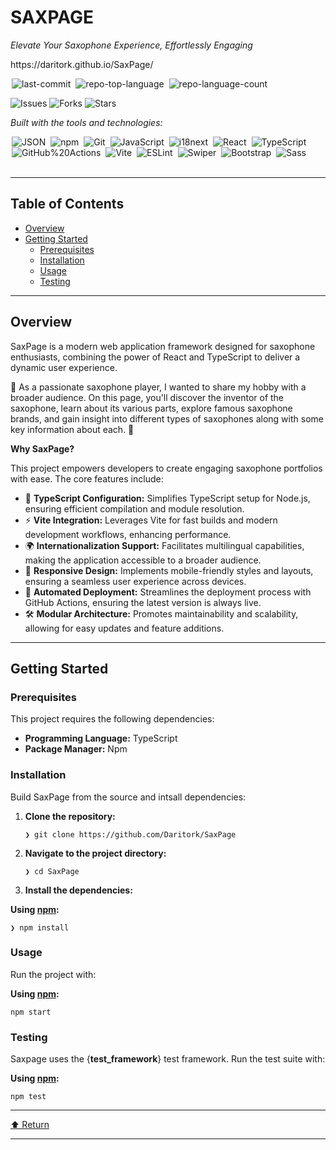 <div align="left" class="">
<h1>SAXPAGE</h1>
<p><em>Elevate Your Saxophone Experience, Effortlessly Engaging</em></p>
<p>https://daritork.github.io/SaxPage/</p>

<img alt="last-commit" src="https://img.shields.io/github/last-commit/Daritork/SaxPage?style=flat&amp;logo=git&amp;logoColor=white&amp;color=0080ff" class="inline-block mx-1" style="margin: 0px 2px;">
<img alt="repo-top-language" src="https://img.shields.io/github/languages/top/Daritork/SaxPage?style=flat&amp;color=0080ff" class="inline-block mx-1" style="margin: 0px 2px;">
<img alt="repo-language-count" src="https://img.shields.io/github/languages/count/Daritork/SaxPage?style=flat&amp;color=0080ff" class="inline-block mx-1" style="margin: 0px 2px;">


![Issues](https://img.shields.io/github/issues/Daritork/SaxPage.svg) 
![Forks](https://img.shields.io/github/forks/Daritork/SaxPage.svg) 
![Stars](https://img.shields.io/github/stars/Daritork/SaxPage.svg)


<p><em>Built with the tools and technologies:</em></p>
<img alt="JSON" src="https://img.shields.io/badge/JSON-000000.svg?style=flat&amp;logo=JSON&amp;logoColor=white" class="inline-block mx-1" style="margin: 0px 2px;">
<img alt="npm" src="https://img.shields.io/badge/npm-CB3837.svg?style=flat&amp;logo=npm&amp;logoColor=white" class="inline-block mx-1" style="margin: 0px 2px;">
<img alt="Git" src="https://img.shields.io/badge/Git-F05032.svg?style=flat&amp;logo=Git&amp;logoColor=white" class="inline-block mx-1" style="margin: 0px 2px;">
<img alt="JavaScript" src="https://img.shields.io/badge/JavaScript-F7DF1E.svg?style=flat&amp;logo=JavaScript&amp;logoColor=black" class="inline-block mx-1" style="margin: 0px 2px;">
<img alt="i18next" src="https://img.shields.io/badge/i18next-26A69A.svg?style=flat&amp;logo=i18next&amp;logoColor=white" class="inline-block mx-1" style="margin: 0px 2px;">
<img alt="React" src="https://img.shields.io/badge/React-61DAFB.svg?style=flat&amp;logo=React&amp;logoColor=black" class="inline-block mx-1" style="margin: 0px 2px;">
<img alt="TypeScript" src="https://img.shields.io/badge/TypeScript-3178C6.svg?style=flat&amp;logo=TypeScript&amp;logoColor=white" class="inline-block mx-1" style="margin: 0px 2px;">
<br>
<img alt="GitHub%20Actions" src="https://img.shields.io/badge/GitHub%20Actions-2088FF.svg?style=flat&amp;logo=GitHub-Actions&amp;logoColor=white" class="inline-block mx-1" style="margin: 0px 2px;">
<img alt="Vite" src="https://img.shields.io/badge/Vite-646CFF.svg?style=flat&amp;logo=Vite&amp;logoColor=white" class="inline-block mx-1" style="margin: 0px 2px;">
<img alt="ESLint" src="https://img.shields.io/badge/ESLint-4B32C3.svg?style=flat&amp;logo=ESLint&amp;logoColor=white" class="inline-block mx-1" style="margin: 0px 2px;">
<img alt="Swiper" src="https://img.shields.io/badge/Swiper-6332F6.svg?style=flat&amp;logo=Swiper&amp;logoColor=white" class="inline-block mx-1" style="margin: 0px 2px;">
<img alt="Bootstrap" src="https://img.shields.io/badge/Bootstrap-7952B3.svg?style=flat&amp;logo=Bootstrap&amp;logoColor=white" class="inline-block mx-1" style="margin: 0px 2px;">
<img alt="Sass" src="https://img.shields.io/badge/Sass-CC6699.svg?style=flat&amp;logo=Sass&amp;logoColor=white" class="inline-block mx-1" style="margin: 0px 2px;">
</div>
<br>
<hr>
<h2>Table of Contents</h2>
<ul class="list-disc pl-4 my-0">
<li class="my-0"><a href="#overview">Overview</a></li>
<li class="my-0"><a href="#getting-started">Getting Started</a>
<ul class="list-disc pl-4 my-0">
<li class="my-0"><a href="#prerequisites">Prerequisites</a></li>
<li class="my-0"><a href="#installation">Installation</a></li>
<li class="my-0"><a href="#usage">Usage</a></li>
<li class="my-0"><a href="#testing">Testing</a></li>
</ul>
</li>
</ul>
<hr>
<h2>Overview</h2>
<p>SaxPage is a modern web application framework designed for saxophone enthusiasts, combining the power of React and TypeScript to deliver a dynamic user experience.</p>
🎷 As a passionate saxophone player, I wanted to share my hobby with a broader audience. On this page, you'll discover the inventor of the saxophone, learn about its various parts, explore famous saxophone brands, and gain insight into different types of saxophones along with some key information about each. 🎷
<p><strong>Why SaxPage?</strong></p>
<p>This project empowers developers to create engaging saxophone portfolios with ease. The core features include:</p>
<ul class="list-disc pl-4 my-0">
<li class="my-0">🎨 <strong>TypeScript Configuration:</strong> Simplifies TypeScript setup for Node.js, ensuring efficient compilation and module resolution.</li>
<li class="my-0">⚡ <strong>Vite Integration:</strong> Leverages Vite for fast builds and modern development workflows, enhancing performance.</li>
<li class="my-0">🌍 <strong>Internationalization Support:</strong> Facilitates multilingual capabilities, making the application accessible to a broader audience.</li>
<li class="my-0">📱 <strong>Responsive Design:</strong> Implements mobile-friendly styles and layouts, ensuring a seamless user experience across devices.</li>
<li class="my-0">🚀 <strong>Automated Deployment:</strong> Streamlines the deployment process with GitHub Actions, ensuring the latest version is always live.</li>
<li class="my-0">🛠️ <strong>Modular Architecture:</strong> Promotes maintainability and scalability, allowing for easy updates and feature additions.</li>
</ul>
<hr>
<h2>Getting Started</h2>
<h3>Prerequisites</h3>
<p>This project requires the following dependencies:</p>
<ul class="list-disc pl-4 my-0">
<li class="my-0"><strong>Programming Language:</strong> TypeScript</li>
<li class="my-0"><strong>Package Manager:</strong> Npm</li>
</ul>
<h3>Installation</h3>
<p>Build SaxPage from the source and intsall dependencies:</p>
<ol>
<li class="my-0">
<p><strong>Clone the repository:</strong></p>
<pre><code class="language-sh">❯ git clone https://github.com/Daritork/SaxPage
</code></pre>
</li>
<li class="my-0">
<p><strong>Navigate to the project directory:</strong></p>
<pre><code class="language-sh">❯ cd SaxPage
</code></pre>
</li>
<li class="my-0">
<p><strong>Install the dependencies:</strong></p>
</li>
</ol>
<p><strong>Using <a href="https://www.npmjs.com/">npm</a>:</strong></p>
<pre><code class="language-sh">❯ npm install
</code></pre>
<h3>Usage</h3>
<p>Run the project with:</p>
<p><strong>Using <a href="https://www.npmjs.com/">npm</a>:</strong></p>
<pre><code class="language-sh">npm start
</code></pre>
<h3>Testing</h3>
<p>Saxpage uses the {<strong>test_framework</strong>} test framework. Run the test suite with:</p>
<p><strong>Using <a href="https://www.npmjs.com/">npm</a>:</strong></p>
<pre><code class="language-sh">npm test
</code></pre>
<hr>
<div align="left" class=""><a href="#top">⬆ Return</a></div>
<hr></div>
